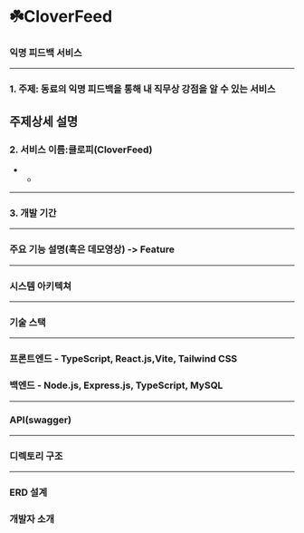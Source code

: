 # ☘️CloverFeed
### 익명 피드백 서비스
---

### 1. 주제: 동료의 익명 피드백을 통해 내 직무상 강점을 알 수 있는 서비스
주제상세 설명
---
### 2. 서비스 이름:클로피(CloverFeed)
+
  +
---
  
### 3. 개발 기간
---
### 주요 기능 설명(혹은 데모영상) -> Feature
---
### 시스템 아키텍쳐
---
### 기술 스택
---
### 프론트엔드 - TypeScript, React.js,Vite, Tailwind CSS
### 백엔드 - Node.js, Express.js, TypeScript, MySQL
---
### API(swagger)
---
### 디렉토리 구조
---
### ERD 설계
### 개발자 소개
